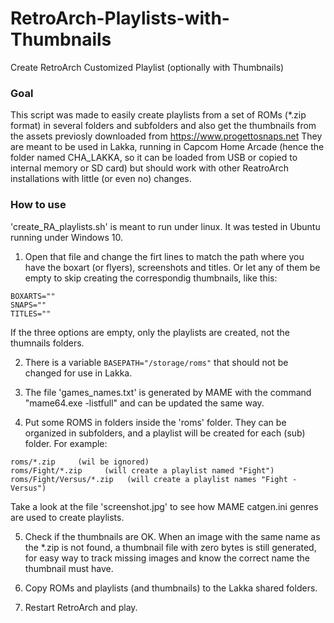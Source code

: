 # RetroArch-Playlists-with-Thumbnails
Create RetroArch Customized Playlist (optionally with Thumbnails)


### Goal
This script was made to easily create playlists from a set of ROMs (*.zip format) in several folders and subfolders and also get the thumbnails from the assets previosly downloaded from https://www.progettosnaps.net
They are meant to be used in Lakka, running in Capcom Home Arcade (hence the folder named CHA_LAKKA, so it can be loaded from USB or copied to internal memory or SD card) but should work with other ReatroArch installations with little (or even no) changes.


### How to use
'create_RA_playlists.sh' is meant to run under linux. It was tested in Ubuntu running under Windows 10.
1. Open that file and change the firt lines to match the path where you have the boxart (or flyers), screenshots and titles. Or let any of them be empty to skip creating the correspondig thumbnails, like this:
```
BOXARTS=""
SNAPS=""
TITLES=""
```
If the three options are empty, only the playlists are created, not the thumnails folders.

2. There is a variable ```BASEPATH="/storage/roms"``` that should not be changed for use in Lakka.

3. The file 'games_names.txt' is generated by MAME with the command "mame64.exe -listfull" and can be updated the same way.

4. Put some ROMS in folders inside the 'roms' folder. They can be organized in subfolders, and a playlist will be created for each (sub) folder.
For example:
```
roms/*.zip     (wil be ignored)
roms/Fight/*.zip     (will create a playlist named "Fight")
roms/Fight/Versus/*.zip   (will create a playlist names "Fight - Versus")
```
Take a look at the file 'screenshot.jpg' to see how MAME catgen.ini genres are used to create playlists.

5. Check if the thumbnails are OK. When an image with the same name as the *.zip is not found, a thumbnail file with zero bytes is still generated, for easy way to track missing images and know the correct name the thumbnail must have.

6. Copy ROMs and playlists (and thumbnails) to the Lakka shared folders.

7. Restart RetroArch and play.
